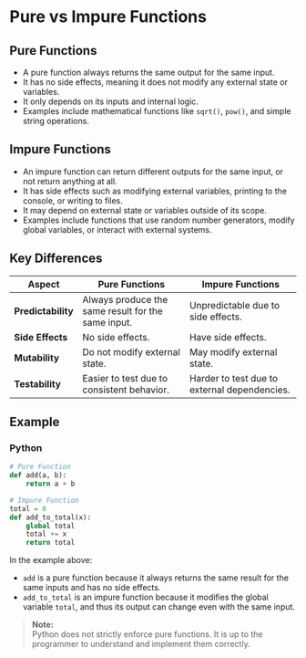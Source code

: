 # Pure vs Impure Functions

## Pure Functions 
- A pure function always returns the same output for the same input.
- It has no side effects, meaning it does not modify any external state or variables.
- It only depends on its inputs and internal logic.
- Examples include mathematical functions like `sqrt()`, `pow()`, and simple string operations.

## Impure Functions
- An impure function can return different outputs for the same input, or not return anything at all.
- It has side effects such as modifying external variables, printing to the console, or writing to files.
- It may depend on external state or variables outside of its scope.
- Examples include functions that use random number generators, modify global variables, or interact with external systems.

## Key Differences
| Aspect         | Pure Functions                          | Impure Functions                        |
|----------------|-----------------------------------------|-----------------------------------------|
| **Predictability** | Always produce the same result for the same input. | Unpredictable due to side effects.      |
| **Side Effects**   | No side effects.                     | Have side effects.                      |
| **Mutability**     | Do not modify external state.        | May modify external state.              |
| **Testability**    | Easier to test due to consistent behavior. | Harder to test due to external dependencies. |

## Example

### Python

```python
# Pure Function
def add(a, b):
    return a + b

# Impure Function
total = 0
def add_to_total(x):
    global total
    total += x
    return total
```

In the example above:
- `add` is a pure function because it always returns the same result for the same inputs and has no side effects.
- `add_to_total` is an impure function because it modifies the global variable `total`, and thus its output can change even with the same input.

> **Note:**  
> Python does not strictly enforce pure functions. It is up to the programmer to understand and implement them correctly.
